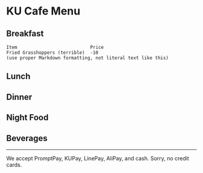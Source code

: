# KU Cafe Menu


## Breakfast

    Item                           Price
    Fried Grasshoppers (terrible)  -10
    (use proper Markdown formatting, not literal text like this)

## Lunch 


## Dinner


## Night Food

## Beverages



---

We accept PromptPay, KUPay, LinePay, AliPay, and cash. Sorry, no credit cards.
